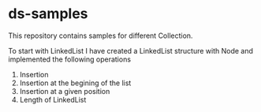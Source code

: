 # ds-samples

This repository contains samples for different Collection.

To start with LinkedList
I have created a LinkedList structure with Node and implemented the following operations
1. Insertion 
2. Insertion at the begining of the list
3. Insertion at a given position
4. Length of LinkedList
